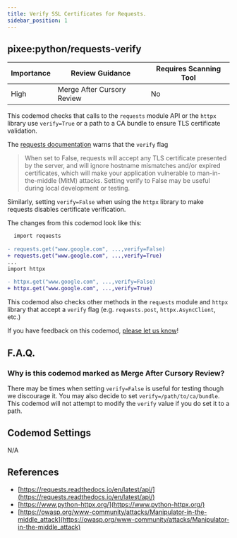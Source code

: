 ```yaml
---
title: Verify SSL Certificates for Requests.
sidebar_position: 1
---
```


## pixee:python/requests-verify

| Importance | Review Guidance            | Requires Scanning Tool |
|------------|----------------------------|------------------------|
| High       | Merge After Cursory Review | No                     |

This codemod checks that calls to the `requests` module API or the `httpx` library use `verify=True` or a path to a CA bundle to ensure TLS certificate validation.

The [requests documentation](https://requests.readthedocs.io/en/latest/api/) warns that the `verify` flag
> When set to False, requests will accept any TLS certificate presented by the server, and will ignore hostname mismatches and/or expired certificates, which will make your application vulnerable to man-in-the-middle (MitM) attacks. Setting verify to False may be useful during local development or testing.

Similarly, setting `verify=False` when using the `httpx` library to make requests disables certificate verification.

The changes from this codemod look like this:


```diff
  import requests
  
- requests.get("www.google.com", ...,verify=False)
+ requests.get("www.google.com", ...,verify=True)
...
import httpx
  
- httpx.get("www.google.com", ...,verify=False)
+ httpx.get("www.google.com", ...,verify=True)

```

This codemod also checks other methods in the `requests` module and `httpx` library that accept a `verify` flag (e.g. `requests.post`, `httpx.AsyncClient`, etc.)

If you have feedback on this codemod, [please let us know](mailto:feedback@pixee.ai)!

## F.A.Q.

### Why is this codemod marked as Merge After Cursory Review?

There may be times when setting `verify=False` is useful for testing though we discourage it. 
You may also decide to set `verify=/path/to/ca/bundle`. This codemod will not attempt to modify the `verify` value if you do set it to a path.

## Codemod Settings

N/A

## References

* [https://requests.readthedocs.io/en/latest/api/](https://requests.readthedocs.io/en/latest/api/)
* [https://www.python-httpx.org/](https://www.python-httpx.org/)
* [https://owasp.org/www-community/attacks/Manipulator-in-the-middle_attack](https://owasp.org/www-community/attacks/Manipulator-in-the-middle_attack)
